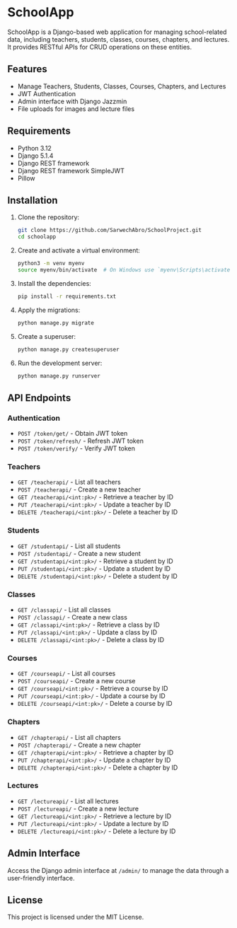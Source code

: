 # SchoolApp

SchoolApp is a Django-based web application for managing school-related data, including teachers, students, classes, courses, chapters, and lectures. It provides RESTful APIs for CRUD operations on these entities.

## Features

- Manage Teachers, Students, Classes, Courses, Chapters, and Lectures
- JWT Authentication
- Admin interface with Django Jazzmin
- File uploads for images and lecture files

## Requirements

- Python 3.12
- Django 5.1.4
- Django REST framework
- Django REST framework SimpleJWT
- Pillow

## Installation

1. Clone the repository:
    ```sh
    git clone https://github.com/SarwechAbro/SchoolProject.git
    cd schoolapp
    ```

2. Create and activate a virtual environment:
    ```sh
    python3 -m venv myenv
    source myenv/bin/activate  # On Windows use `myenv\Scripts\activate`
    ```

3. Install the dependencies:
    ```sh
    pip install -r requirements.txt
    ```

4. Apply the migrations:
    ```sh
    python manage.py migrate
    ```

5. Create a superuser:
    ```sh
    python manage.py createsuperuser
    ```

6. Run the development server:
    ```sh
    python manage.py runserver
    ```

## API Endpoints

### Authentication

- `POST /token/get/` - Obtain JWT token
- `POST /token/refresh/` - Refresh JWT token
- `POST /token/verify/` - Verify JWT token

### Teachers

- `GET /teacherapi/` - List all teachers
- `POST /teacherapi/` - Create a new teacher
- `GET /teacherapi/<int:pk>/` - Retrieve a teacher by ID
- `PUT /teacherapi/<int:pk>/` - Update a teacher by ID
- `DELETE /teacherapi/<int:pk>/` - Delete a teacher by ID

### Students

- `GET /studentapi/` - List all students
- `POST /studentapi/` - Create a new student
- `GET /studentapi/<int:pk>/` - Retrieve a student by ID
- `PUT /studentapi/<int:pk>/` - Update a student by ID
- `DELETE /studentapi/<int:pk>/` - Delete a student by ID

### Classes

- `GET /classapi/` - List all classes
- `POST /classapi/` - Create a new class
- `GET /classapi/<int:pk>/` - Retrieve a class by ID
- `PUT /classapi/<int:pk>/` - Update a class by ID
- `DELETE /classapi/<int:pk>/` - Delete a class by ID

### Courses

- `GET /courseapi/` - List all courses
- `POST /courseapi/` - Create a new course
- `GET /courseapi/<int:pk>/` - Retrieve a course by ID
- `PUT /courseapi/<int:pk>/` - Update a course by ID
- `DELETE /courseapi/<int:pk>/` - Delete a course by ID

### Chapters

- `GET /chapterapi/` - List all chapters
- `POST /chapterapi/` - Create a new chapter
- `GET /chapterapi/<int:pk>/` - Retrieve a chapter by ID
- `PUT /chapterapi/<int:pk>/` - Update a chapter by ID
- `DELETE /chapterapi/<int:pk>/` - Delete a chapter by ID

### Lectures

- `GET /lectureapi/` - List all lectures
- `POST /lectureapi/` - Create a new lecture
- `GET /lectureapi/<int:pk>/` - Retrieve a lecture by ID
- `PUT /lectureapi/<int:pk>/` - Update a lecture by ID
- `DELETE /lectureapi/<int:pk>/` - Delete a lecture by ID

## Admin Interface

Access the Django admin interface at `/admin/` to manage the data through a user-friendly interface.

## License

This project is licensed under the MIT License.
